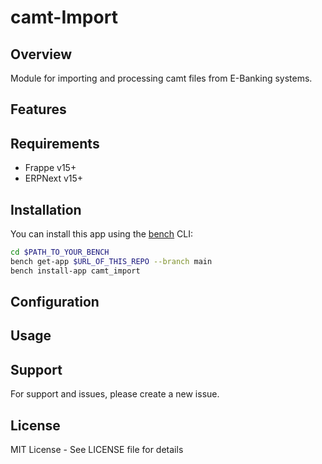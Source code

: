 # camt-Import

## Overview

Module for importing and processing camt files from E-Banking systems.

## Features

## Requirements

- Frappe v15+
- ERPNext v15+

## Installation

You can install this app using the [bench](https://github.com/frappe/bench) CLI:

```bash
cd $PATH_TO_YOUR_BENCH
bench get-app $URL_OF_THIS_REPO --branch main
bench install-app camt_import
```

## Configuration

## Usage

## Support

For support and issues, please create a new issue.

## License

MIT License - See LICENSE file for details
